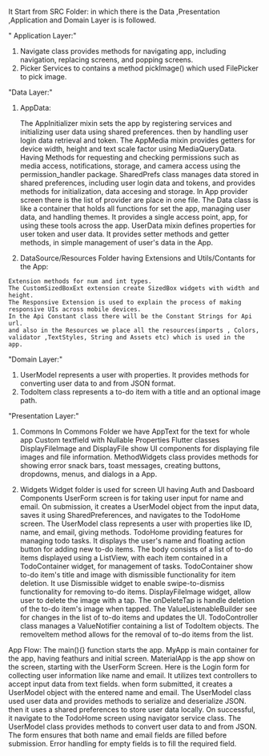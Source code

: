   It Start from SRC Folder:
  in which there is the Data ,Presentation ,Application and Domain Layer is is followed.

 " Application Layer:"
  1) Navigate class provides methods for navigating app, including navigation, replacing screens, and popping screens.
  2) Picker Services to contains a method pickImage() which used FilePicker to pick image.

   "Data Layer:"
  1) AppData:

     The AppInitializer mixin sets the app by registering services and initializing user data using shared preferences.
     then by handling user login data retrieval and token.
     The AppMedia mixin provides  getters for device width, height and text scale factor using MediaQueryData.
     Having Methods for requesting and checking permissions such as media access, notifications, storage, and camera access using the permission_handler package.
     SharedPrefs class manages data stored in shared preferences, including user login data and tokens, and provides methods for initialization, data accesing and storage.
     In App provider screen there is the list of provider are place in one file.
     The Data class is like a container that holds all functions for set the app, managing user data, and handling themes.
     It provides a single access point, app, for using these tools across the app.
     UserData mixin defines properties for user token and user data.
     It provides setter methods and getter methods, in simple management of user's data in the App.
 
  2) DataSource/Resources Folder having Extensions and Utils/Contants for the App:

    Extension methods for num and int types.
    The CustomSizedBoxExt extension create SizedBox widgets with width and height.
    The Responsive Extension is used to explain the process of making responsive UIs across mobile devices.
    In the Api Constant class there will be the Constant Strings for Api url.
    and also in the Resources we place all the resources(imports , Colors, validator ,TextStyles, String and Assets etc) which is used in the app.

   "Domain Layer:"
 1) UserModel represents a user with properties.
    It provides methods for converting user data to and from JSON format.
 2) TodoItem class represents a to-do item with a title and an optional image path.

     
  "Presentation Layer:"
 1) Commons
    In Commons Folder we have AppText for the text for whole app 
    Custom textfield with Nullable Properties
    Flutter classes DisplayFileImage and DisplayFile show UI components for displaying file images and file information.
    MethodWidgets class provides methods for showing error snack bars, toast messages, creating buttons, dropdowns, menus, and dialogs in a App.
    
 2) Widgets
    Widget folder is used for screen UI  having Auth and Dasboard Components
    UserForm screen is for taking user input for name and email.
    On submission, it creates a UserModel object from the input data, saves it using SharedPreferences, and navigates to the TodoHome screen.
    The UserModel class represents a user with properties like ID, name, and email, giving methods.
    TodoHome providing features for managing todo tasks.
    It displays the user's name and floating action button for adding new to-do items.
    The body consists of a list of to-do items displayed using a ListView, with each item contained in a TodoContainer widget, for management of tasks.
    TodoContainer show to-do item's title and image with dismissible functionality for item deletion.
    It use Dismissible widget to enable swipe-to-dismiss functionality for removing to-do items.
    DisplayFileImage widget, allow user to delete the image with a tap.
    The onDeleteTap is handle deletion of the to-do item's image when tapped.
    The ValueListenableBuilder see for changes in the list of to-do items and updates the UI.
    TodoController class manages a ValueNotifier containing a list of TodoItem objects.
    The removeItem method allows for the removal of to-do items from the list.
        

 App Flow:
   The main(){} function starts the app.
   MyApp is main container for the app, having feathurs and initial screen.
   MaterialApp is the app show on the screen, starting with the UserForm Screen.
   Here is the Login form for collecting user information like name and email.
   It utilizes text controllers to accept input data from text fields.
   when form submitted, it creates a UserModel object with the entered name and email.
   The UserModel class used user data and provides methods to serialize and deserialize JSON.
   then it uses a shared preferences to store user data locally.
   On successful, it navigate to the TodoHome screen using navigator service class.
   The UserModel class provides methods to convert user data to and from JSON.
   The form ensures that both name and email fields are filled before submission.
   Error handling for empty fields is to fill the required field.
 